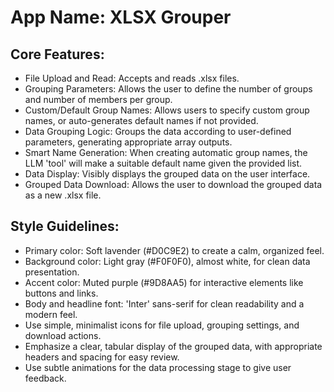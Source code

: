 # **App Name**: XLSX Grouper

## Core Features:

- File Upload and Read: Accepts and reads .xlsx files.
- Grouping Parameters: Allows the user to define the number of groups and number of members per group.
- Custom/Default Group Names: Allows users to specify custom group names, or auto-generates default names if not provided.
- Data Grouping Logic: Groups the data according to user-defined parameters, generating appropriate array outputs.
- Smart Name Generation: When creating automatic group names, the LLM 'tool' will make a suitable default name given the provided list.
- Data Display: Visibly displays the grouped data on the user interface.
- Grouped Data Download: Allows the user to download the grouped data as a new .xlsx file.

## Style Guidelines:

- Primary color: Soft lavender (#D0C9E2) to create a calm, organized feel.
- Background color: Light gray (#F0F0F0), almost white, for clean data presentation.
- Accent color: Muted purple (#9D8AA5) for interactive elements like buttons and links.
- Body and headline font: 'Inter' sans-serif for clean readability and a modern feel.
- Use simple, minimalist icons for file upload, grouping settings, and download actions.
- Emphasize a clear, tabular display of the grouped data, with appropriate headers and spacing for easy review.
- Use subtle animations for the data processing stage to give user feedback.